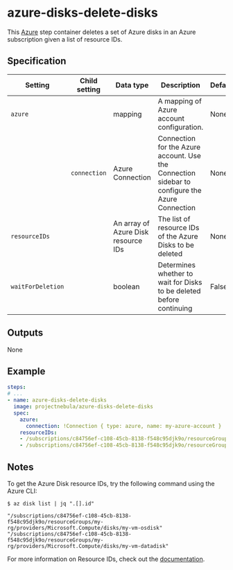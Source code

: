 # azure-disks-delete-disks

This [Azure](https://azure.microsoft.com/en-us/services/storage/disks/) step container deletes a set of
Azure disks in an Azure subscription given a list of resource IDs.

## Specification

| Setting | Child setting | Data type | Description | Default | Required |
|---------|---------------|-----------|-------------|---------|----------|
| `azure` || mapping | A mapping of Azure account configuration. | None | True |
|| `connection` | Azure Connection | Connection for the Azure account. Use the Connection sidebar to configure the Azure Connection | None | True |
| `resourceIDs` ||  An array of Azure Disk resource IDs | The list of resource IDs of the Azure Disks to be deleted | None | True |
| `waitForDeletion` ||  boolean | Determines whether to wait for Disks to be deleted before continuing | False | False | 


## Outputs
None

## Example  

```yaml
steps:
# ...
- name: azure-disks-delete-disks
  image: projectnebula/azure-disks-delete-disks
  spec:
    azure:
      connection: !Connection { type: azure, name: my-azure-account }
    resourceIDs:
    - /subscriptions/c84756ef-c108-45cb-8138-f548c95djk9o/resourceGroups/my-rg/providers/Microsoft.Compute/disks/my-vm-osdisk
    - /subscriptions/c84756ef-c108-45cb-8138-f548c95djk9o/resourceGroups/my-rg/providers/Microsoft.Compute/disks/my-vm-datadisk
```

## Notes
To get the Azure Disk resource IDs, try the following command using the Azure CLI: 
 ```
 $ az disk list | jq ".[].id"

"/subscriptions/c84756ef-c108-45cb-8138-f548c95djk9o/resourceGroups/my-rg/providers/Microsoft.Compute/disks/my-vm-osdisk"
"/subscriptions/c84756ef-c108-45cb-8138-f548c95djk9o/resourceGroups/my-rg/providers/Microsoft.Compute/disks/my-vm-datadisk"
```

For more information on Resource IDs, check out the [documentation]("https://docs.microsoft.com/en-us/rest/api/resources/resources/getbyid"). 


